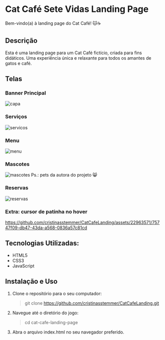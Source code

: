 # Cat Café Sete Vidas Landing Page

Bem-vindo(a) à landing page do Cat Café! 🐱☕️

## Descrição

Esta é uma landing page para um Cat Café fictício, criada para fins didáticos. 
Uma experiência única e relaxante para todos os amantes de gatos e café.

## Telas

### Banner Principal
![capa](https://github.com/cristinasstemmer/CatCafeLanding/assets/22963571/f469f27d-35b0-4325-833a-5d94e7fcac3e)

### Serviços
![servicos](https://github.com/cristinasstemmer/CatCafeLanding/assets/22963571/c6dd2d01-4e75-4899-b283-261f50d95e99)

### Menu
![menu](https://github.com/cristinasstemmer/CatCafeLanding/assets/22963571/2f0f4de4-45a2-45ea-b296-da5a665bde7a)

### Mascotes
![mascotes](https://github.com/cristinasstemmer/CatCafeLanding/assets/22963571/911d8275-9cd8-4c4e-bce1-5ac8ab172cfe)
Ps.: pets da autora do projeto 😸

### Reservas
![reservas](https://github.com/cristinasstemmer/CatCafeLanding/assets/22963571/3b484921-3880-4ce2-8c92-4d874ea597aa)

### Extra: cursor de patinha no hover
https://github.com/cristinasstemmer/CatCafeLanding/assets/22963571/75747f09-db47-43da-a568-0836a57c81cd

## Tecnologias Utilizadas:

- HTML5
- CSS3
- JavaScript

## Instalação e Uso

1. Clone o repositório para o seu computador:
   > git clone https://github.com/cristinasstemmer/CatCafeLanding.git

2. Navegue até o diretório do jogo:
   > cd cat-cafe-landing-page
   
3. Abra o arquivo index.html no seu navegador preferido.

